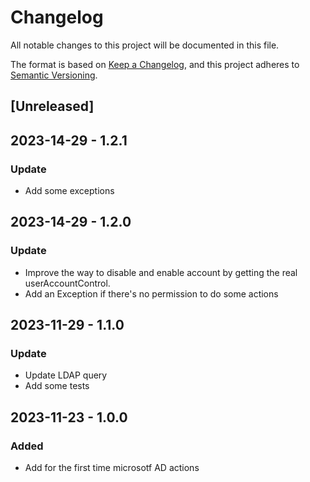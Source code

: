 # Changelog

All notable changes to this project will be documented in this file.

The format is based on [Keep a Changelog](https://keepachangelog.com/en/1.0.0/),
and this project adheres to [Semantic Versioning](https://semver.org/spec/v2.0.0.html).

## [Unreleased]

## 2023-14-29 - 1.2.1

### Update

- Add some exceptions

## 2023-14-29 - 1.2.0

### Update

- Improve the way to disable and enable account by getting the real userAccountControl.
- Add an Exception if there's no permission to do some actions

## 2023-11-29 - 1.1.0

### Update

- Update LDAP query
- Add some tests

## 2023-11-23 - 1.0.0

### Added

- Add for the first time microsotf AD actions
